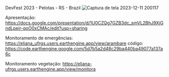 DevFest 2023 - Pelotas - RS - Brazil
![Captura de tela 2023-12-11 200117](https://github.com/elianafonseca/devfest2023/assets/85770141/17cbc195-32af-4a48-b112-8d82b12ab74e)


Apresentação:
https://docs.google.com/presentation/d/1U0CZQg7GZB3dc_smVL2BhJ9XjGndLpeir-qoO0xCMAc/edit?usp=sharing

Monitoramento de emergências:
https://eliana_ufrgs.users.earthengine.app/view/arambare
código:
https://code.earthengine.google.com/5d7b5a2d48c29ba440ba49077a137a6c

Monitoramento vegetação:
https://eliana-ufrgs.users.earthengine.app/view/monitora
